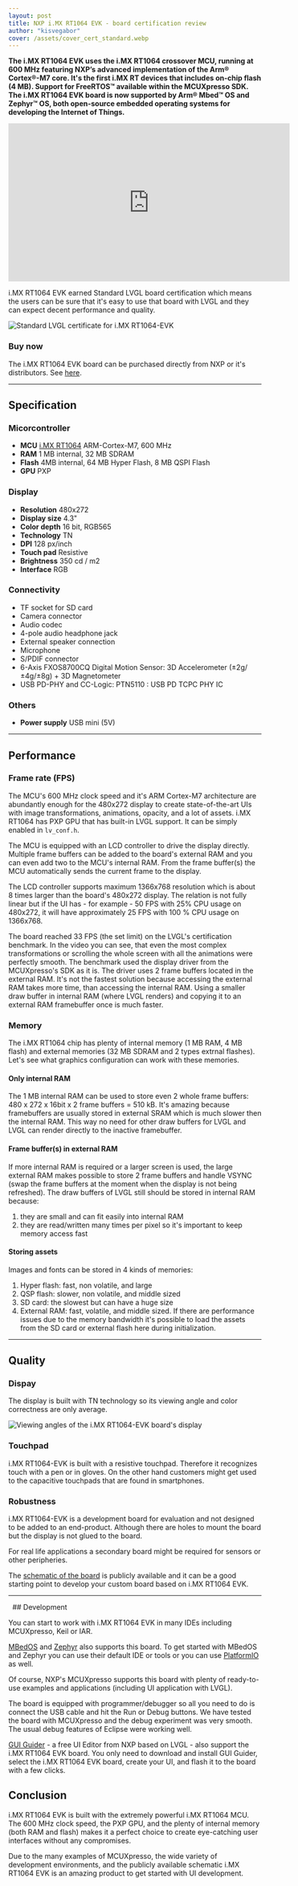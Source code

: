 ```yaml
---
layout: post
title: NXP i.MX RT1064 EVK - board certification review
author: "kisvegabor"
cover: /assets/cover_cert_standard.webp
---
```


**The i.MX RT1064 EVK uses the i.MX RT1064 crossover MCU, running at 600 MHz featuring NXP’s advanced implementation of the Arm® Cortex®-M7 core.
It's the first i.MX RT devices that includes on-chip flash (4 MB).
Support for FreeRTOS™ available within the MCUXpresso SDK. 
The i.MX RT1064 EVK board is now supported by Arm® Mbed™ OS and Zephyr™ OS, both open-source embedded operating systems for developing the Internet of Things.**

<iframe width="560" height="315" src="https://www.youtube.com/embed/B6viS_7EUF0" frameborder="0" allow="accelerometer; autoplay; clipboard-write; encrypted-media; gyroscope; picture-in-picture" allowfullscreen></iframe>

i.MX RT1064 EVK earned Standard LVGL board certification which means the users can be sure that it's easy to use that board with LVGL and they can expect decent performance and quality.

<img src="https://lvgl.io/assets/images/cert_standard.png" alt="Standard LVGL certificate for i.MX RT1064-EVK">

### Buy now

The i.MX RT1064 EVK board can be purchased directly from NXP or it's distributors.
See [here](https://www.nxp.com/design/development-boards/i-mx-evaluation-and-development-boards/i-mx-rt1064-evaluation-kit:MIMXRT1064-EVK#buy).

<hr/>

## Specification

### Micorcontroller

- **MCU** [i.MX RT1064](https://www.nxp.com/products/processors-and-microcontrollers/arm-microcontrollers/i-mx-rt-crossover-mcus/i-mx-rt1064-crossover-mcu-with-arm-cortex-m7-core:i.MX-RT1064) ARM-Cortex-M7, 600 MHz
- **RAM** 1 MB internal, 32 MB SDRAM
- **Flash** 4MB internal, 64 MB Hyper Flash, 8 MB QSPI Flash
- **GPU** PXP

### Display

- **Resolution** 480x272
- **Display size** 4.3"
- **Color depth** 16 bit, RGB565
- **Technology** TN
- **DPI** 128 px/inch
- **Touch pad** Resistive
- **Brightness** 350 cd / m2
- **Interface** RGB

### Connectivity

- TF socket for SD card
- Camera connector
- Audio codec
- 4-pole audio headphone jack
- External speaker connection
- Microphone
- S/PDIF connector
- 6-Axis FXOS8700CQ Digital Motion Sensor: 3D Accelerometer (±2g/±4g/±8g) + 3D Magnetometer
- USB PD-PHY and CC-Logic: PTN5110 : USB PD TCPC PHY IC

### Others

- **Power supply** USB mini (5V)

<hr/>

## Performance

### Frame rate (FPS)

The MCU's 600 MHz clock speed and it's ARM Cortex-M7 architecture are abundantly enough for the 480x272 display to create state-of-the-art UIs with image transformations, animations, opacity, and a lot of assets.
i.MX RT1064 has PXP GPU that has built-in LVGL support. It can be simply enabled in `lv_conf.h`.

The MCU is equipped with an LCD controller to drive the display directly.
Multiple frame buffers can be added to the board's external RAM and you can even add two to the MCU's internal RAM. From the frame buffer(s) the MCU automatically sends the current frame to the display.

The LCD controller supports maximum 1366x768 resolution which is about 8 times larger than the board's 480x272 display.
The relation is not fully linear but if the UI has - for example - 50 FPS with 25% CPU usage on 480x272, it will have approximately 25 FPS with 100 % CPU usage on 1366x768.

The board reached 33 FPS (the set limit) on the LVGL's certification benchmark. In the video you can see, that even the most complex transformations or scrolling the whole screen with all the animations were perfectly smooth.
The benchmark used the display driver from the MCUXpresso's SDK as it is. The driver uses 2 frame buffers located in the external RAM. 
It's not the fastest solution because accessing the external RAM takes more time, than accessing the internal RAM. 
Using a smaller draw buffer in internal RAM (where LVGL renders) and copying it to an external RAM framebuffer once is much faster. 

### Memory

The i.MX RT1064 chip has plenty of internal memory (1 MB RAM, 4 MB flash) and external memories (32 MB SDRAM and 2 types extrnal flashes). Let's see what graphics configuration can work with these memories.

#### Only internal RAM

The 1 MB internal RAM can be used to store even 2 whole frame buffers: 480 x 272 x 16bit x 2 frame buffers = 510 kB.
It's amazing because framebuffers are usually stored in external SRAM which is much slower then the internal RAM. 
This way no need for other draw buffers for LVGL and LVGL can render directly to the inactive framebuffer.

#### Frame buffer(s) in external RAM

If more internal RAM is required or a larger screen is used, the large external RAM makes possible to store 2 frame buffers and handle VSYNC (swap the frame buffers at the moment when the display is not being refreshed). 
The draw buffers of LVGL still should be stored in internal RAM because:

1. they are small and can fit easily into internal RAM
2. they are read/written many times per pixel so it's important to keep memory access fast

#### Storing assets

Images and fonts can be stored in 4 kinds of memories:

1. Hyper flash: fast, non volatile, and large
2. QSP flash: slower, non volatile, and middle sized
3. SD card: the slowest but can have a huge size
4. External RAM: fast, volatile, and middle sized. If there are performance issues due to the memory bandwidth it's possible to load the assets from the SD card or external flash here during initialization.

<hr/>

## Quality

### Dispay

The display is built with TN technology so its viewing angle and color correctness are only average.

![Viewing angles of the i.MX RT1064-EVK board's display](/assets/cert_nxp_imx1064_evk/display.jpg)

### Touchpad

i.MX RT1064-EVK is built with a resistive touchpad. Therefore it recognizes touch with a pen or in gloves. On the other hand customers might get used to the capacitive touchpads that are found in smartphones.

### Robustness

i.MX RT1064-EVK is a development board for evaluation and not designed to be added to an end-product. Although there are holes to mount the board but the display is not glued to the board.

For real life applications a secondary board might be required for sensors or other peripheries.

The [schematic of the board](https://www.nxp.com/design/development-boards/i-mx-evaluation-and-development-boards/i-mx-rt1064-evaluation-kit:MIMXRT1064-EVK#t990)
is publicly available and it can be a good starting point to develop your custom board based on i.MX RT1064 EVK.

<hr/>
 
## Development

You can start to work with i.MX RT1064 EVK in many IDEs including MCUXpresso, Keil or IAR.

[MBedOS](https://os.mbed.com/platforms/MIMXRT1064-EVK/) and [Zephyr](https://docs.zephyrproject.org/latest/boards/arm/mimxrt1064_evk/doc/index.html) also supports this board.
To get started with MBedOS and Zephyr you can use their default IDE or tools or you can use [PlatformIO](https://docs.platformio.org/en/latest/boards/nxpimxrt/mimxrt1064_evk.html) as well.

Of course, NXP's MCUXpresso supports this board with plenty of ready-to-use examples and applications (including UI application with LVGL).

The board is equipped with programmer/debugger so all you need to do is connect the USB cable and hit the Run or Debug buttons. We have tested the board with MCUXpresso and the debug experiment was very smooth. The usual debug features of Eclipse were working well.

[GUI Guider](https://www.nxp.com/design/software/development-software/gui-guider:GUI-GUIDER) - a free UI Editor from NXP based on LVGL - also support the i.MX RT1064 EVK board.
You only need to download and install GUI Guider, select the i.MX RT1064 EVK board, create your UI, and flash it to the board with a few clicks.

## Conclusion

i.MX RT1064 EVK is built with the extremely powerful i.MX RT1064 MCU. The 600 MHz clock speed, the PXP GPU, and the plenty of internal memory (both RAM and flash) makes it a perfect choice to create eye-catching user interfaces without any compromises.

Due to the many examples of MCUXpresso, the wide variety of development environments, and the publicly available schematic i.MX RT1064 EVK is an amazing product to get started with UI development.
